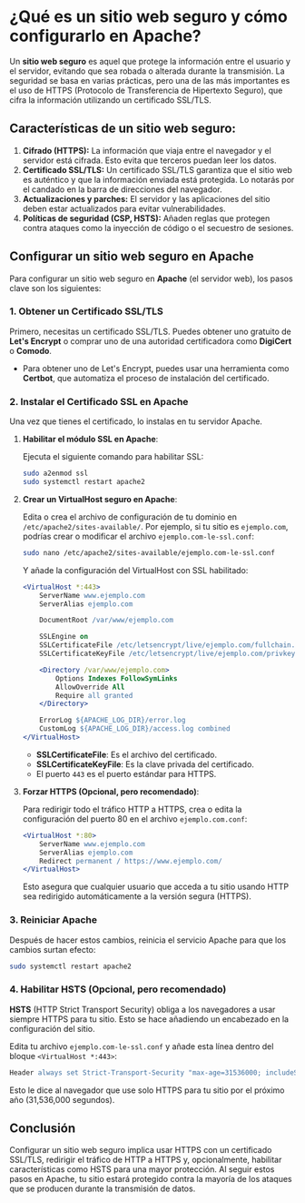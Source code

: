 
# ¿Qué es un sitio web seguro y cómo configurarlo en Apache?

Un **sitio web seguro** es aquel que protege la información entre el usuario y el servidor, evitando que sea robada o alterada durante la transmisión. La seguridad se basa en varias prácticas, pero una de las más importantes es el uso de HTTPS (Protocolo de Transferencia de Hipertexto Seguro), que cifra la información utilizando un certificado SSL/TLS.

## Características de un sitio web seguro:

1. **Cifrado (HTTPS):** La información que viaja entre el navegador y el servidor está cifrada. Esto evita que terceros puedan leer los datos.
2. **Certificado SSL/TLS:** Un certificado SSL/TLS garantiza que el sitio web es auténtico y que la información enviada está protegida. Lo notarás por el candado en la barra de direcciones del navegador.
3. **Actualizaciones y parches:** El servidor y las aplicaciones del sitio deben estar actualizados para evitar vulnerabilidades.
4. **Políticas de seguridad (CSP, HSTS):** Añaden reglas que protegen contra ataques como la inyección de código o el secuestro de sesiones.

## Configurar un sitio web seguro en Apache

Para configurar un sitio web seguro en **Apache** (el servidor web), los pasos clave son los siguientes:

### 1. Obtener un Certificado SSL/TLS

Primero, necesitas un certificado SSL/TLS. Puedes obtener uno gratuito de **Let's Encrypt** o comprar uno de una autoridad certificadora como **DigiCert** o **Comodo**.

- Para obtener uno de Let's Encrypt, puedes usar una herramienta como **Certbot**, que automatiza el proceso de instalación del certificado.

### 2. Instalar el Certificado SSL en Apache

Una vez que tienes el certificado, lo instalas en tu servidor Apache.

1. **Habilitar el módulo SSL en Apache**:
   
   Ejecuta el siguiente comando para habilitar SSL:

   ```bash
   sudo a2enmod ssl
   sudo systemctl restart apache2
   ```

2. **Crear un VirtualHost seguro en Apache**:

   Edita o crea el archivo de configuración de tu dominio en `/etc/apache2/sites-available/`. Por ejemplo, si tu sitio es `ejemplo.com`, podrías crear o modificar el archivo `ejemplo.com-le-ssl.conf`:

   ```bash
   sudo nano /etc/apache2/sites-available/ejemplo.com-le-ssl.conf
   ```

   Y añade la configuración del VirtualHost con SSL habilitado:

   ```apache
   <VirtualHost *:443>
       ServerName www.ejemplo.com
       ServerAlias ejemplo.com

       DocumentRoot /var/www/ejemplo.com

       SSLEngine on
       SSLCertificateFile /etc/letsencrypt/live/ejemplo.com/fullchain.pem
       SSLCertificateKeyFile /etc/letsencrypt/live/ejemplo.com/privkey.pem

       <Directory /var/www/ejemplo.com>
           Options Indexes FollowSymLinks
           AllowOverride All
           Require all granted
       </Directory>

       ErrorLog ${APACHE_LOG_DIR}/error.log
       CustomLog ${APACHE_LOG_DIR}/access.log combined
   </VirtualHost>
   ```

   - **SSLCertificateFile**: Es el archivo del certificado.
   - **SSLCertificateKeyFile**: Es la clave privada del certificado.
   - El puerto `443` es el puerto estándar para HTTPS.

3. **Forzar HTTPS (Opcional, pero recomendado)**:

   Para redirigir todo el tráfico HTTP a HTTPS, crea o edita la configuración del puerto 80 en el archivo `ejemplo.com.conf`:

   ```apache
   <VirtualHost *:80>
       ServerName www.ejemplo.com
       ServerAlias ejemplo.com
       Redirect permanent / https://www.ejemplo.com/
   </VirtualHost>
   ```

   Esto asegura que cualquier usuario que acceda a tu sitio usando HTTP sea redirigido automáticamente a la versión segura (HTTPS).

### 3. Reiniciar Apache

Después de hacer estos cambios, reinicia el servicio Apache para que los cambios surtan efecto:

```bash
sudo systemctl restart apache2
```

### 4. Habilitar HSTS (Opcional, pero recomendado)

**HSTS** (HTTP Strict Transport Security) obliga a los navegadores a usar siempre HTTPS para tu sitio. Esto se hace añadiendo un encabezado en la configuración del sitio.

Edita tu archivo `ejemplo.com-le-ssl.conf` y añade esta línea dentro del bloque `<VirtualHost *:443>`:

```apache
Header always set Strict-Transport-Security "max-age=31536000; includeSubDomains"
```

Esto le dice al navegador que use solo HTTPS para tu sitio por el próximo año (31,536,000 segundos).

## Conclusión

Configurar un sitio web seguro implica usar HTTPS con un certificado SSL/TLS, redirigir el tráfico de HTTP a HTTPS y, opcionalmente, habilitar características como HSTS para una mayor protección. Al seguir estos pasos en Apache, tu sitio estará protegido contra la mayoría de los ataques que se producen durante la transmisión de datos.
